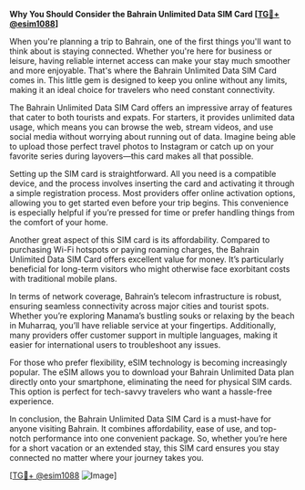 **Why You Should Consider the Bahrain Unlimited Data SIM Card [[TG💪+ @esim1088](https://t.me/s/esim1088)]**

When you're planning a trip to Bahrain, one of the first things you'll want to think about is staying connected. Whether you're here for business or leisure, having reliable internet access can make your stay much smoother and more enjoyable. That's where the Bahrain Unlimited Data SIM Card comes in. This little gem is designed to keep you online without any limits, making it an ideal choice for travelers who need constant connectivity.

The Bahrain Unlimited Data SIM Card offers an impressive array of features that cater to both tourists and expats. For starters, it provides unlimited data usage, which means you can browse the web, stream videos, and use social media without worrying about running out of data. Imagine being able to upload those perfect travel photos to Instagram or catch up on your favorite series during layovers—this card makes all that possible. 

Setting up the SIM card is straightforward. All you need is a compatible device, and the process involves inserting the card and activating it through a simple registration process. Most providers offer online activation options, allowing you to get started even before your trip begins. This convenience is especially helpful if you’re pressed for time or prefer handling things from the comfort of your home.

Another great aspect of this SIM card is its affordability. Compared to purchasing Wi-Fi hotspots or paying roaming charges, the Bahrain Unlimited Data SIM Card offers excellent value for money. It’s particularly beneficial for long-term visitors who might otherwise face exorbitant costs with traditional mobile plans.

In terms of network coverage, Bahrain’s telecom infrastructure is robust, ensuring seamless connectivity across major cities and tourist spots. Whether you’re exploring Manama’s bustling souks or relaxing by the beach in Muharraq, you’ll have reliable service at your fingertips. Additionally, many providers offer customer support in multiple languages, making it easier for international users to troubleshoot any issues.

For those who prefer flexibility, eSIM technology is becoming increasingly popular. The eSIM allows you to download your Bahrain Unlimited Data plan directly onto your smartphone, eliminating the need for physical SIM cards. This option is perfect for tech-savvy travelers who want a hassle-free experience.

In conclusion, the Bahrain Unlimited Data SIM Card is a must-have for anyone visiting Bahrain. It combines affordability, ease of use, and top-notch performance into one convenient package. So, whether you’re here for a short vacation or an extended stay, this SIM card ensures you stay connected no matter where your journey takes you. 

[[TG💪+ @esim1088](https://t.me/s/esim1088) ![Image](https://i.postimg.cc/Y0z9fWf4/image.png)]